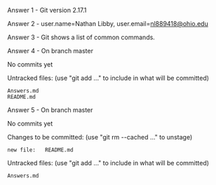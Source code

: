 Answer 1 - Git version 2.17.1

Answer 2 - user.name=Nathan Libby, user.email=nl889418@ohio.edu

Answer 3 - Git shows a list of common commands.

Answer 4 - 
On branch master

No commits yet

Untracked files:
  (use "git add <file>..." to include in what will be committed)

	Answers.md
	README.md

Answer 5 - 
On branch master

No commits yet

Changes to be committed:
  (use "git rm --cached <file>..." to unstage)

	new file:   README.md

Untracked files:
  (use "git add <file>..." to include in what will be committed)

	Answers.md




